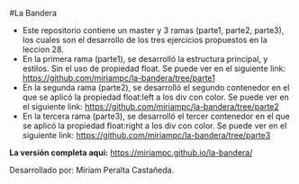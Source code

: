 #La Bandera
- Este repositorio contiene un master y 3 ramas (parte1, parte2, parte3), los cuales son el desarrollo de los tres ejercicios propuestos en la leccion 28.
- En la primera rama (parte1), se desarrolló la estructura principal, y estilos. Sin el uso de propiedad float. Se puede ver en el siguiente link: https://github.com/miriampc/la-bandera/tree/parte1
- En la segunda rama (parte2), se desarrolló el segundo contenedor en el que se aplicó la propiedad float:left a los div con color.
Se puede ver en el siguiente link: https://github.com/miriampc/la-bandera/tree/parte2
- En la tercera rama (parte3), se desarrolló el tercer contenedor en el que se aplicó la propiedad float:right a los div con color.
Se puede ver en el siguiente link: https://github.com/miriampc/la-bandera/tree/parte3

**La versión completa aqui:** https://miriampc.github.io/la-bandera/

Desarrollado por: Miriam Peralta Castañeda.
